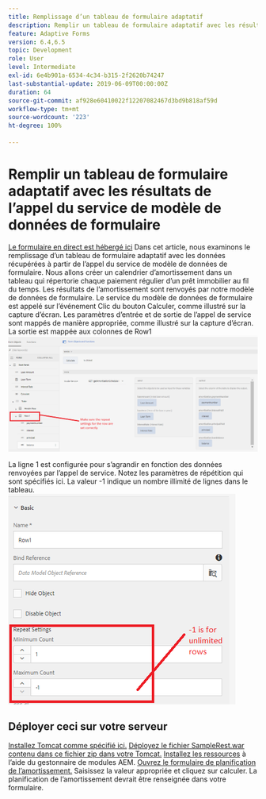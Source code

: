 ```yaml
---
title: Remplissage d’un tableau de formulaire adaptatif
description: Remplir un tableau de formulaire adaptatif avec les résultats des appels du service de modèle de données de formulaire
feature: Adaptive Forms
version: 6.4,6.5
topic: Development
role: User
level: Intermediate
exl-id: 6e4b901a-6534-4c34-b315-2f2620b74247
last-substantial-update: 2019-06-09T00:00:00Z
duration: 64
source-git-commit: af928e60410022f12207082467d3bd9b818af59d
workflow-type: tm+mt
source-wordcount: '223'
ht-degree: 100%

---
```


# Remplir un tableau de formulaire adaptatif avec les résultats de l’appel du service de modèle de données de formulaire

[Le formulaire en direct est hébergé ici](https://forms.enablementadobe.com/content/dam/formsanddocuments/amortization/jcr:content?wcmmode=disabled)
Dans cet article, nous examinons le remplissage d’un tableau de formulaire adaptatif avec les données récupérées à partir de l’appel du service de modèle de données de formulaire. Nous allons créer un calendrier d’amortissement dans un tableau qui répertorie chaque paiement régulier d’un prêt immobilier au fil du temps. Les résultats de l’amortissement sont renvoyés par notre modèle de données de formulaire. Le service du modèle de données de formulaire est appelé sur l’événement Clic du bouton Calculer, comme illustré sur la capture d’écran. Les paramètres d’entrée et de sortie de l’appel de service sont mappés de manière appropriée, comme illustré sur la capture d’écran. La sortie est mappée aux colonnes de Row1
![clickevent](assets/amortization.PNG)

La ligne 1 est configurée pour s’agrandir en fonction des données renvoyées par l’appel de service. Notez les paramètres de répétition qui sont spécifiés ici. La valeur -1 indique un nombre illimité de lignes dans le tableau.
![Row1](assets/rowconfiguration.PNG)

## Déployer ceci sur votre serveur

[Installez Tomcat comme spécifié ici.](/help/forms/ic-print-channel-tutorial/set-up-tomcat.md)
[Déployez le fichier SampleRest.war contenu dans ce fichier zip dans votre Tomcat.](assets/sample-rest.zip)
[Installez les ressources](assets/amortizationschedule.zip) à l’aide du gestonnaire de modules AEM.
[Ouvrez le formulaire de planification de l’amortissement.](http://localhost:4502/content/dam/formsanddocuments/amortization/jcr:content?wcmmode=disabled)
Saisissez la valeur appropriée et cliquez sur calculer.
La planification de l’amortissement devrait être renseignée dans votre formulaire.

